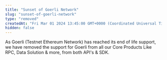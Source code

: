 ```yaml
---
title: "Sunset of Goerli Network"
slug: "sunset-of-goerli-network"
type: "removed"
createdAt: "Fri Mar 01 2024 13:45:00 GMT+0000 (Coordinated Universal Time)"
hidden: false
---
```

As Goerli (Testnet Ethereum Network) has reached its end of life support, we have removed the support for Goerli from all our Core Products Like RPC, Data Solution & more, from both API's & SDK.